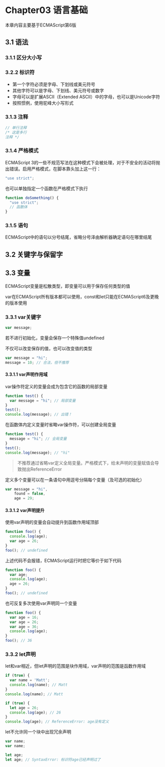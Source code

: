 # Chapter03 语言基础

本章内容主要基于ECMAScript第6版

## 3.1 语法

### 3.1.1 区分大小写

### 3.2.2 标识符

* 第一个字符必须是字母、下划线或美元符号
* 其他字符可以是字母、下划线、美元符号或数字
* 字母可以是扩展ASCII（Extended ASCII）中的字母，也可以是Unicode字符
* 按照惯例，使用驼峰大小写形式

### 3.1.3 注释

```javascript
// 单行注释
/* 这是多行
注释 */
```

### 3.1.4 严格模式

ECMAScript 3的一些不规范写法在这种模式下会被处理，对于不安全的活动将抛出错误。启用严格模式，在脚本靠头加上这一行：

```javascript
"use strict";
```

也可以单独指定一个函数在严格模式下执行

```javascript
function doSomething() {
  "use strict";
  // 函数体
}
```

### 3.1.5 语句

ECMAScript中的语句以分号结尾，省略分号泽由解析器确定语句在哪里结尾

## 3.2 关键字与保留字

## 3.3 变量

ECMAScript变量是松散类型，即变量可以用于保存任何类型的值

var在ECMAScript所有版本都可以使用，const和let只能在ECMAScript6及更晚的版本使用

### 3.3.1 var关键字

```javascript
var message;
```

若不进行初始化，变量会保存一个特殊值undefined

不仅可以改变保存的值，也可以改变值的类型

```javascript
var message = "hi";
message = 10; // 合法，但不推荐
```

#### 3.3.1.1 var声明作用域

var操作符定义的变量会成为包含它的函数的局部变量

```javascript
function test() {
  var message = "hi"; // 局部变量
}
test();
console.log(message); // 出错！
```

在函数体内定义变量时省略var操作符，可以创建全局变量

```javascript
function test() {
  message = "hi"; // 全局变量
}
test();
console.log(message); // "hi"
```

> 不推荐通过省略var定义全局变量。严格模式下，给未声明的变量赋值会导致抛出ReferenceError

定义多个变量可以在一条语句中用逗号分隔每个变量（及可选的初始化）

```javascript
var message = "hi",
    found = false,
    age = 29;
```

#### 3.3.1.2 var声明提升

使用var声明的变量会自动提升到函数作用域顶部

```javascript
function foo() {
  console.log(age);
  var age = 26;
}
foo(); // undefined
```

上述代码不会报错，ECMAScript运行时把它等价于如下代码

```javascript
function foo() {
  var age;
  console.log(age);
  age = 26;
}
foo(); // undefined
```

也可反复多次使用var声明同一个变量

```javascript
function foo() {
  var age = 16;
  var age = 26;
  var age = 36;
  console.log(age);
}
foo(); // 36
```

### 3.3.2 let声明

let和var相近，但let声明的范围是块作用域，var声明的范围是函数作用域

```javascript
if (true) {
  var name = 'Matt';
  console.log(name); // Matt
}
console.log(name); // Matt

if (true) {
  let age = 26;
  console.log(age); // 26
}
console.log(age); // ReferenceError: age没有定义
```

let不允许同一个块中出现冗余声明

```javascript
var name;
var name;

let age;
let age; // SyntaxError: 标识符age已经声明过了
```

